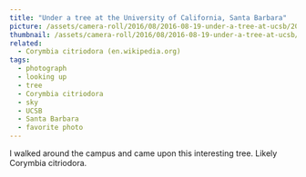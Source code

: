 ```yaml
---
title: "Under a tree at the University of California, Santa Barbara"
picture: /assets/camera-roll/2016/08/2016-08-19-under-a-tree-at-ucsb/20160819_005310132_iOS.jpg
thumbnail: /assets/camera-roll/2016/08/2016-08-19-under-a-tree-at-ucsb/20160819_005310132_iOS-thumbnail.jpg
related:
  - Corymbia citriodora (en.wikipedia.org)
tags:
  - photograph
  - looking up
  - tree
  - Corymbia citriodora
  - sky
  - UCSB
  - Santa Barbara
  - favorite photo
---
```

I walked around the campus and came upon this interesting tree. Likely Corymbia citriodora.